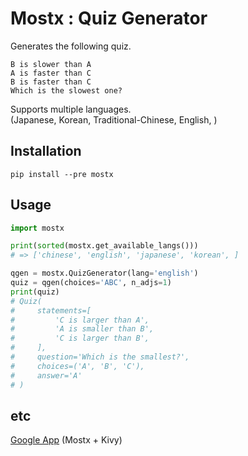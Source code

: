 # Mostx : Quiz Generator

Generates the following quiz.

```text
B is slower than A
A is faster than C
B is faster than C
Which is the slowest one?
```

Supports multiple languages.  
(Japanese, Korean, Traditional-Chinese, English, )

## Installation

```
pip install --pre mostx
```

## Usage

```python
import mostx

print(sorted(mostx.get_available_langs()))
# => ['chinese', 'english', 'japanese', 'korean', ]

qgen = mostx.QuizGenerator(lang='english')
quiz = qgen(choices='ABC', n_adjs=1)
print(quiz)
# Quiz(
#     statements=[
#         'C is larger than A',
#         'A is smaller than B',
#         'C is larger than B',
#     ],
#     question='Which is the smallest?',
#     choices=('A', 'B', 'C'),
#     answer='A'
# )
```

## etc

[Google App](https://play.google.com/store/apps/details?id=jp.gottadiveintopython.mostx) (Mostx + Kivy)
